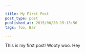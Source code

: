 ```yaml
---

title: My First Post
post_type: post
published_at: 2015/06/20 15:13:56
tags: foo, Bar

---
```


This is my first post! Wooty woo. Hey